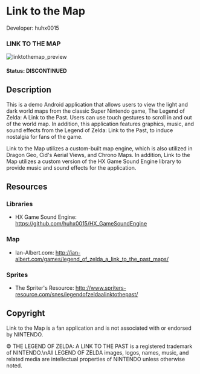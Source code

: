 Link to the Map
=================

Developer: huhx0015

### LINK TO THE MAP
![linktothemap_preview](https://cloud.githubusercontent.com/assets/1645482/16185724/d53f8798-367a-11e6-9262-59d6208e08bc.gif)

#### Status: DISCONTINUED

## Description

This is a demo Android application that allows users to view the light and dark world maps from the classic Super Nintendo game, The Legend of Zelda: A Link to the Past. Users can use touch gestures to scroll in and out of the world map. In addition, this application features graphics, music, and sound effects from the Legend of Zelda: Link to the Past, to induce nostalgia for fans of the game.

Link to the Map utilizes a custom-built map engine, which is also utilized in Dragon Geo, Cid's Aerial Views, and Chrono Maps. In addition, Link to the Map utilizes a custom version of the HX Game Sound Engine library to provide music and sound effects for the application.

## Resources

### Libraries

* HX Game Sound Engine: https://github.com/huhx0015/HX_GameSoundEngine

### Map

* Ian-Albert.com: http://ian-albert.com/games/legend_of_zelda_a_link_to_the_past_maps/

### Sprites

* The Spriter's Resource: http://www.spriters-resource.com/snes/legendofzeldaalinktothepast/

## Copyright

Link to the Map is a fan application and is not associated with or endorsed by NINTENDO.

© THE LEGEND OF ZELDA: A LINK TO THE PAST is a registered trademark of NINTENDO.\nAll LEGEND OF ZELDA images, logos, names, music, and related media are intellectual properties of NINTENDO unless otherwise noted.